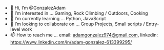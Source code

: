 - 👋 Hi, I’m @GonzalezAdam
- 👀 I’m interested in ...
      Gaming,
      Rock Climbing / Outdoors,
      Cooking
- 🌱 I’m currently learning ...
      Python,
      JavaScript
- 💞️ I’m looking to collaborate on ...
      Group Projects,
      Small scripts / Entry-level work
- 📫 How to reach me ...
      email: adamgonzalez974@gmail.com,
      linkedin: https://www.linkedin.com/in/adam-gonzalez-613399295/
